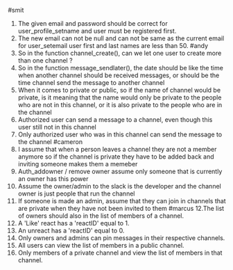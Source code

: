 #smit
1. The given email and password should be correct for user_profile_setname
    and user must be registered first.
2. The new email can not be null and can not be same as the current email for user_setemail
user first and last names are less than 50.
#andy
3. So in the function channel_create(), can we let one user to create more than one channel ?
4. So in the function message_sendlater(), the date should be like the time when another         channel 
   should be received messages, or should be the time channel send the message to another channel
5. When it comes to private or public, so if the name of channel would be private, is it 
    meaning that the name would only be private to the people who are not in this channel, or
    it is also private to the people who are in the channel
6. Authorized user can send a message to a channel, even though this user still not in this      channel
7. Only authorized user who was in this channel can send the message to the channel
#cameron
8. I assume that when a person leaves a channel they are not a member anymore so if the          channel is private they have to be added back and inviting someone makes them a memeber 
9. Auth_addowner / remove owner assume only someone that is currently an owner has this power
10. Assume the owner/admin to the slack is the developer and the channel owner is just people     that run the channel 
11. If someone is made an admin, assume that they can join in channels that are private when      they have not been invited to them 
#marcus
12.The list of owners should also in the list of members of a channel.
13. A 'Like' react has a 'reactID' equal to 1.
14. An unreact has a 'reactID' equal to 0.
15. Only owners and admins can pin messages in their respective channels.
16. All users can view the list of members in a public channel.
17. Only members of a private channel and view the list of members in that channel.
